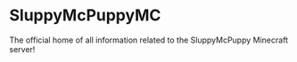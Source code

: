 # SluppyMcPuppyMC
The official home of all information related to the SluppyMcPuppy Minecraft server!
